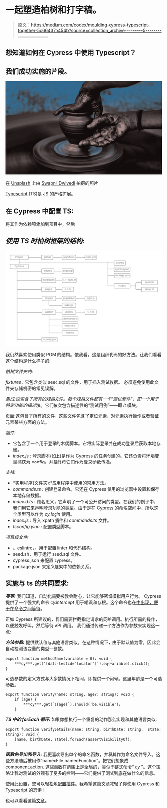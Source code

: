 # 一起塑造柏树和打字稿。

> 原文：<https://medium.com/codex/moulding-cypress-typescript-together-5c66437b454b?source=collection_archive---------5----------------------->

## 想知道如何在 Cypress 中使用 Typescript？

## 我们成功实施的片段。

![](img/4cf00d6086e19927507d9e3b44b71686.png)

在 [Unsplash](https://unsplash.com/?utm_source=unsplash&utm_medium=referral&utm_content=creditCopyText) 上由 [SwapnIl Dwivedi](https://unsplash.com/@momentance?utm_source=unsplash&utm_medium=referral&utm_content=creditCopyText) 拍摄的照片

[Typescript](https://www.typescriptlang.org/) (TS)是 JS 的严格扩展。

## 在 Cypress 中配置 TS:

将其作为依赖项添加到项目中，然后

## ***使用 TS 时柏树框架的结构:***

![](img/bfbc86c3d0c8cd73db727752e9c74085.png)

我仍然喜欢使用类似 POM 的结构。依我看，这是组织代码的好方法。让我们看看这个结构是什么样子的:

*柏树文件夹内:*

*fixtures :* 它包含类似 seed.sql 的文件，用于插入测试数据。
必须避免使用此文件夹存储机密的常见误解。

*集成:*这包含了所有的规格文件。每个规格文件都有一个“测试套件”，即一个用于特定功能的*描述*块。它们依次包含描述性的“测试用例”——即 *it* 模块。

页面:这包含了所有的文件，这些文件包含了定位元素、对元素执行操作或者验证元素某些方面的方法。

*插件:*

*   它包含了一个用于登录的木偶脚本。它将实际登录并在成功登录后获取本地存储。
*   *index.js :* 登录脚本(如上)是作为 Cypress 的任务创建的。它还负责将环境变量捕获为 config，并最终将它们作为登录参数传递。

*支持:*

*   *实用程序(文件夹):*应用程序中使用的常用方法。
*   *commands.ts :* 创建登录命令。它还在 Cypress 使用的浏览器中设置和保存本地存储数据。
*   *index.d.ts :* 顾名思义，它声明了一个可公开访问的类型。在我们的例子中，我们用它来声明登录功能的类型。由于是在 Cypress 的命名空间中，所以这个类型可以作为 *cy.login* 使用。
*   *index.js :* 导入 xpath 插件和 *commands.ts* 文件。
*   *tsconfig.json :* 配置类型脚本。

*项目级文件:*

*   。eslintrc，。用于配置 linter 和代码结构。
*   seed.sh，用于运行 seed.sql 文件。
*   cypress.json 来配置 cypress。
*   package.json 来定义框架中的依赖关系。

## 实施与 ts 的共同要求:

***等等:*** 我们知道，自动化需要被教会耐心，让它能够密切模拟用户行为。
Cypress 提供了一个强大的命令 *cy.intercept* 用于嘲讽和存根。这个命令也在[中出现，便于在命令之间等待](/technogise/adopting-cypress-again-97eddcdc4ea2#ce0b)。

正如 Cypress 所建议的，我们需要拦截指定请求的网络调用。执行所需的操作，以便触发呼叫。然后等待 API 调用。
我们通过传递一个方法作为参数来实现这一点:

***方法参数:*** 提供默认值与其他语言类似。在这种情况下，由于默认值为零，因此会自动检测该变量的类型—整数。

```
export function methodName(variable = 0): void {
    ***cy***.get('[data-testid="locator"]').eq(variable).click();
}
```

可选参数的定义方式与大多数情况下相同，即提供一个问号。这里年龄是一个可选参数。

```
export function verify(name: string, age?: string): void {
    if (age) {
        ***cy***.get(`${age}`).should('be.visible');
    }
```

***TS 中的 forEach 循环:*** 如果你想执行一个重复的动作那么实现和其他语言类似:

```
export function verifyDetails(name: string, birthDate: string,  state: string): void {
    [name, birthDate, state].forEach(assertVisibilityOf);
}
```

***函数的导出和导入:*** 我更喜欢导出单个的命名函数，并将其作为命名文件导入。这些方法随后被用作“namedFile.namedFunction”。把它们想象成 component.action.
这些函数在范围上是全局的，类似于链式命令“ *cy* ”。这个策略让我对测试的外观有了更多的控制——它们提供了测试到底在做什么的信息。

使用此设置，您可以轻松地[配置插件](/geekculture/integrate-puppeteer-as-a-plugin-in-cypress-1f0912d8e265)。我希望这篇文章减轻了你使用 Cypress 和 Typescript 的恐惧！

也可以看看这篇[文章](https://filiphric.com/starting-with-typescript-in-cypress)。